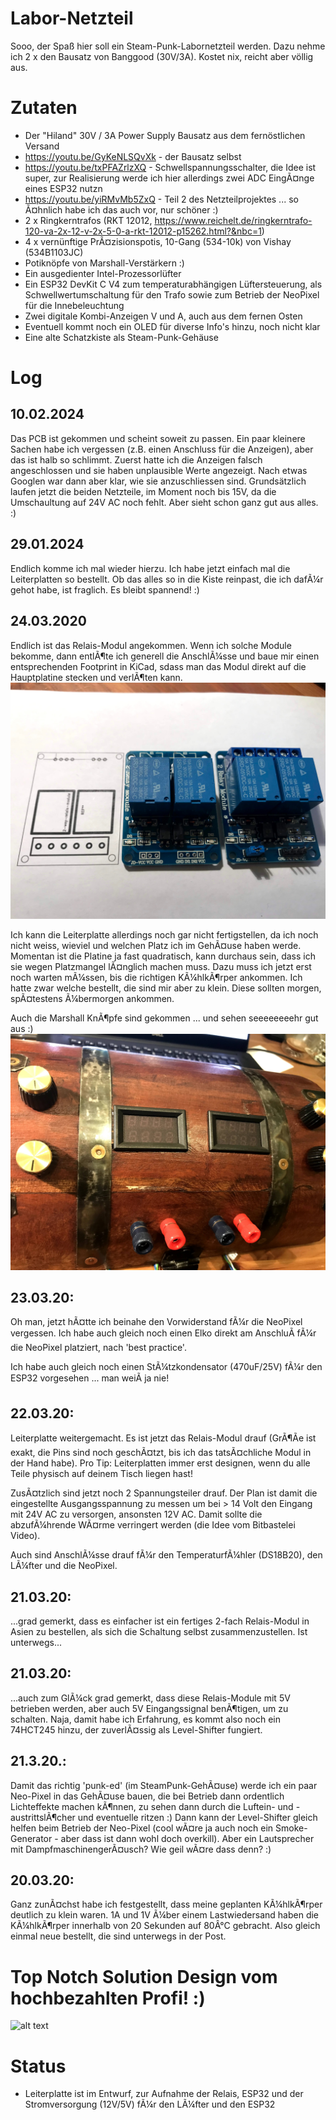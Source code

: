# Labor-Netzteil

Sooo, der Spaß hier soll ein Steam-Punk-Labornetzteil werden. Dazu nehme ich 2 x den Bausatz von Banggood (30V/3A). Kostet nix, reicht aber völlig aus.


# Zutaten
* Der "Hiland" 30V / 3A Power Supply Bausatz aus dem fernöstlichen Versand
* https://youtu.be/GyKeNLSQvXk - der Bausatz selbst
* https://youtu.be/txPFAZrlzXQ - Schwellspannungsschalter, die Idee ist super, zur Realisierung werde ich hier allerdings zwei ADC EingÃ¤nge eines ESP32 nutzn
* https://youtu.be/yiRMvMb5ZxQ - Teil 2 des Netzteilprojektes ... so Ã¤hnlich habe ich das auch vor, nur schöner :)
* 2 x Ringkerntrafos (RKT 12012, https://www.reichelt.de/ringkerntrafo-120-va-2x-12-v-2x-5-0-a-rkt-12012-p15262.html?&nbc=1)
* 4 x vernünftige PrÃ¤zisionspotis, 10-Gang (534-10k) von Vishay (534B1103JC)
* Potiknöpfe von Marshall-Verstärkern :)
* Ein ausgedienter Intel-Prozessorlüfter
* Ein ESP32 DevKit C V4 zum temperaturabhängigen Lüftersteuerung, als Schwellwertumschaltung für den Trafo sowie zum Betrieb der NeoPixel für die Innebeleuchtung
* Zwei digitale Kombi-Anzeigen V und A, auch aus dem fernen Osten
* Eventuell kommt noch ein OLED für diverse Info's hinzu, noch nicht klar
* Eine alte Schatzkiste als Steam-Punk-Gehäuse

# Log
## 10.02.2024
Das PCB ist gekommen und scheint soweit zu passen. Ein paar kleinere Sachen habe ich vergessen (z.B. einen Anschluss für die Anzeigen), aber das ist halb so schlimmt. Zuerst hatte ich die Anzeigen falsch angeschlossen und sie haben unplausible Werte angezeigt. Nach etwas Googlen war dann aber klar, wie sie anzuschliessen sind.
Grundsätzlich laufen jetzt die beiden Netzteile, im Moment noch bis 15V, da die Umschaultung auf 24V AC noch fehlt. Aber sieht schon ganz gut aus alles. :)

## 29.01.2024
Endlich komme ich mal wieder hierzu. Ich habe jetzt einfach mal die Leiterplatten so bestellt. Ob das alles so in die Kiste reinpast, die ich dafÃ¼r gehot habe, ist fraglich. Es bleibt spannend! :)

## 24.03.2020
Endlich ist das Relais-Modul angekommen. Wenn ich solche Module bekomme, dann entlÃ¶te ich generell die AnschlÃ¼sse und baue mir einen entsprechenden Footprint in KiCad, sdass man das Modul direkt auf die Hauptplatine stecken und verlÃ¶ten kann.
![alt text](<https://github.com/ThomasStolt/Labor-Netzteil/blob/master/images/Relais%20Modul.jpg>)

Ich kann die Leiterplatte allerdings noch gar nicht fertigstellen, da ich noch nicht weiss, wieviel und welchen Platz ich im GehÃ¤use haben werde. Momentan ist die Platine ja fast quadratisch, kann durchaus sein, dass ich sie wegen Platzmangel lÃ¤nglich machen muss. Dazu muss ich jetzt erst noch warten mÃ¼ssen, bis die richtigen KÃ¼hlkÃ¶rper ankommen. Ich hatte zwar welche bestellt, die sind mir aber zu klein. Diese sollten morgen, spÃ¤testens Ã¼bermorgen ankommen.

Auch die Marshall KnÃ¶pfe sind gekommen ... und sehen seeeeeeeehr gut aus :)
![alt text](<https://github.com/ThomasStolt/Labor-Netzteil/blob/master/images/Deckel%20mit%20Marschall%20KnÃ¶pfen.jpg>)
## 23.03.20:
Oh man, jetzt hÃ¤tte ich beinahe den Vorwiderstand fÃ¼r die NeoPixel vergessen. Ich habe auch gleich noch einen Elko direkt am AnschluÃ fÃ¼r die NeoPixel platziert, nach 'best practice'.

Ich habe auch gleich noch einen StÃ¼tzkondensator (470uF/25V) fÃ¼r den ESP32 vorgesehen ... man weiÃ ja nie!
## 22.03.20:
Leiterplatte weitergemacht. Es ist jetzt das Relais-Modul drauf (GrÃ¶Ãe ist exakt, die Pins sind noch geschÃ¤tzt, bis ich das tatsÃ¤chliche Modul in der Hand habe). Pro Tip: Leiterplatten immer erst designen, wenn du alle Teile physisch auf deinem Tisch liegen hast!

ZusÃ¤tzlich sind jetzt noch 2 Spannungsteiler drauf. Der Plan ist damit die eingestellte Ausgangsspannung zu messen um bei > 14 Volt den Eingang mit 24V AC zu versorgen, ansonsten 12V AC. Damit sollte die abzufÃ¼hrende WÃ¤rme verringert werden (die Idee vom Bitbastelei Video).

Auch sind AnschlÃ¼sse drauf fÃ¼r den TemperaturfÃ¼hler (DS18B20), den LÃ¼fter und die NeoPixel.
## 21.03.20: 
...grad gemerkt, dass es einfacher ist ein fertiges 2-fach Relais-Modul in Asien zu bestellen, als sich die Schaltung selbst zusammenzustellen. Ist unterwegs...
## 21.03.20: 
...auch zum GlÃ¼ck grad gemerkt, dass diese Relais-Module mit 5V betrieben werden, aber auch 5V Eingangssignal benÃ¶tigen, um zu schalten. Naja, damit habe ich Erfahrung, es kommt also noch ein 74HCT245 hinzu, der zuverlÃ¤ssig als Level-Shifter fungiert.
## 21.3.20.: 
Damit das richtig 'punk-ed' (im SteamPunk-GehÃ¤use) werde ich ein paar Neo-Pixel in das GehÃ¤use bauen, die bei Betrieb dann ordentlich Lichteffekte machen kÃ¶nnen, zu sehen dann durch die Luftein- und -austrittslÃ¶cher und eventuelle ritzen :) Dann kann der Level-Shifter gleich helfen beim Betrieb der Neo-Pixel (cool wÃ¤re ja auch noch ein Smoke-Generator - aber dass ist dann wohl doch overkill). Aber ein Lautsprecher mit DampfmaschinengerÃ¤usch? Wie geil wÃ¤re dass denn? :)
## 20.03.20: 
Ganz zunÃ¤chst habe ich festgestellt, dass meine geplanten KÃ¼hlkÃ¶rper deutlich zu klein waren. 1A und 1V Ã¼ber einem Lastwiedersand haben die KÃ¼hlkÃ¶rper innerhalb von 20 Sekunden auf 80Â°C gebracht. Also gleich einmal neue bestellt, die sind unterwegs in der Post.

# Top Notch Solution Design vom hochbezahlten Profi! :)

![alt text](<https://github.com/ThomasStolt/Labor-Netzteil/blob/master/images/Grand%20Design%20-%20Labor%20Netzteil.png>)

# Status
* Leiterplatte ist im Entwurf, zur Aufnahme der Relais, ESP32 und der Stromversorgung (12V/5V) fÃ¼r den LÃ¼fter und den ESP32



